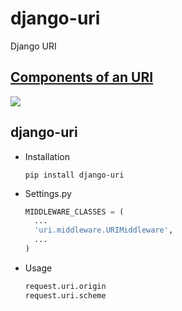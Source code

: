 # django-uri
Django URI

## [Components of an URI](https://medialize.github.io/URI.js/about-uris.html)

![](http://ww4.sinaimg.cn/large/c05783a7gw1f2h380qt9jj21500i8q5o.jpg)

## django-uri

* Installation

  ```shell
  pip install django-uri
  ```

* Settings.py

  ```python
  MIDDLEWARE_CLASSES = (
    ...
    'uri.middleware.URIMiddleware',
    ...
  )
  ```

* Usage

  ```python
  request.uri.origin
  request.uri.scheme
  ```
